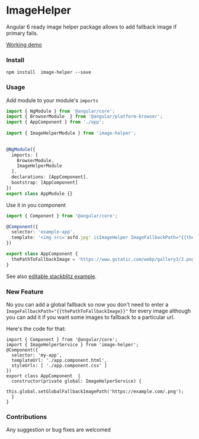 # ImageHelper
Angular 6 ready image helper package allows to add fallback image if primary fails.

[Working demo](https://image-helper.stackblitz.io)

### Install

```
npm install  image-helper --save
```
### Usage

Add module to your module's ```imports```

```typescript
import { NgModule } from '@angular/core';
import { BrowserModule  } from '@angular/platform-browser';
import { AppComponent } from './app';
 
import { ImageHelperModule } from 'image-helper';
 

@NgModule({
  imports: [
    BrowserModule, 
    ImageHelperModule
  ],
  declarations: [AppComponent],
  bootstrap: [AppComponent]
})
export class AppModule {}
```

Use it in you component

```typescript
import { Component } from '@angular/core';

@Component({
  selector: 'example-app',
  template: '<img src='asfd.jpg' isImageHelper ImageFallbackPath="{{thePathToFallbackImage}}">'
})

export class AppComponent {
  thePathToFallbackImage = 'https://www.gstatic.com/webp/gallery3/2.png';
}

```

See also [editable stackblitz example](https://stackblitz.com/edit/image-helper).

### New Feature
No you can add a global fallback so now you don't need to enter a  `ImageFallbackPath="{{thePathToFallbackImage}}"` for every image although you can add it if you want some images to fallback to a particular url.

Here's the code for that:

```
import { Component } from '@angular/core';
import { ImageHelperService } from 'image-helper';
@Component({
  selector: 'my-app',
  templateUrl: './app.component.html',
  styleUrls: [ './app.component.css' ]
})
export class AppComponent  {
  constructor(private global: ImageHelperService) {
    this.global.setGlobalFallbackImagePath('https://example.com/.png');
  }
}

```
### Contributions

Any suggestion or bug fixes are welcomed

